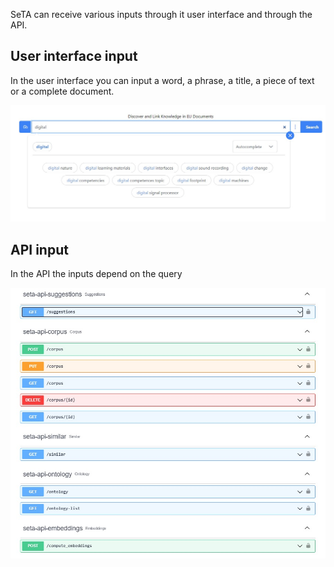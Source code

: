 SeTA can receive various inputs through it user interface and through the API.


## User interface input

In the user interface you can input a word, a phrase, a title, a piece of text or a complete document.

![Screenshot](../img/searchBar.jpg)

## API input

In the API the inputs depend on the query

![Screenshot](../img/api.jpg)